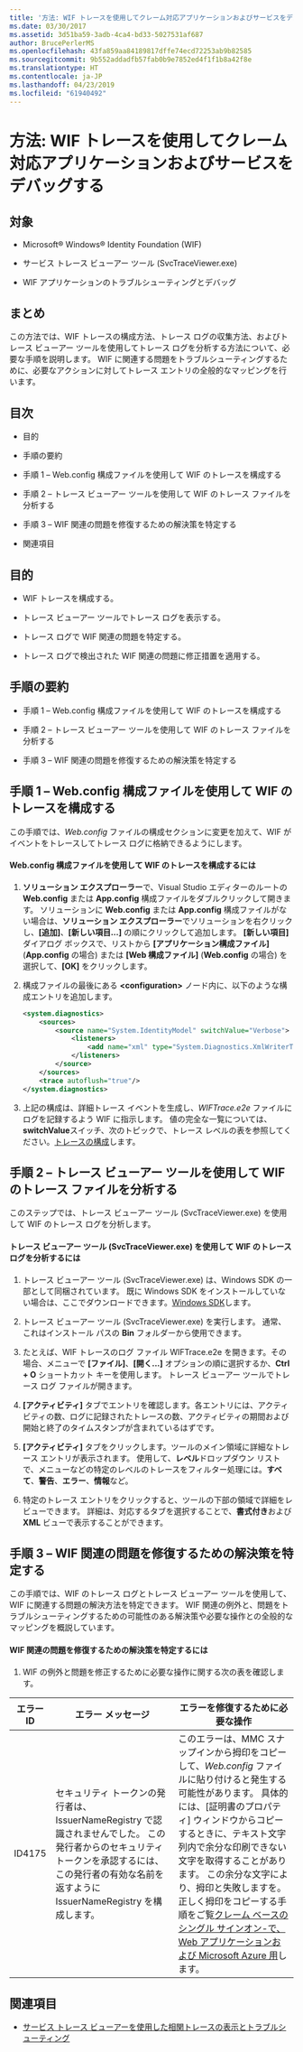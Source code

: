 ```yaml
---
title: '方法: WIF トレースを使用してクレーム対応アプリケーションおよびサービスをデバッグする'
ms.date: 03/30/2017
ms.assetid: 3d51ba59-3adb-4ca4-bd33-5027531af687
author: BrucePerlerMS
ms.openlocfilehash: 43fa859aa84189817dffe74ecd72253ab9b82585
ms.sourcegitcommit: 9b552addadfb57fab0b9e7852ed4f1f1b8a42f8e
ms.translationtype: HT
ms.contentlocale: ja-JP
ms.lasthandoff: 04/23/2019
ms.locfileid: "61940492"
---
```

# <a name="how-to-debug-claims-aware-applications-and-services-using-wif-tracing"></a>方法: WIF トレースを使用してクレーム対応アプリケーションおよびサービスをデバッグする
## <a name="applies-to"></a>対象  
  
- Microsoft® Windows® Identity Foundation (WIF)  
  
- サービス トレース ビューアー ツール (SvcTraceViewer.exe)  
  
- WIF アプリケーションのトラブルシューティングとデバッグ  
  
## <a name="summary"></a>まとめ  
 この方法では、WIF トレースの構成方法、トレース ログの収集方法、およびトレース ビューアー ツールを使用してトレース ログを分析する方法について、必要な手順を説明します。 WIF に関連する問題をトラブルシューティングするために、必要なアクションに対してトレース エントリの全般的なマッピングを行います。  
  
## <a name="contents"></a>目次  
  
- 目的  
  
- 手順の要約  
  
- 手順 1 – Web.config 構成ファイルを使用して WIF のトレースを構成する  
  
- 手順 2 – トレース ビューアー ツールを使用して WIF のトレース ファイルを分析する  
  
- 手順 3 – WIF 関連の問題を修復するための解決策を特定する  
  
- 関連項目  
  
## <a name="objectives"></a>目的  
  
- WIF トレースを構成する。  
  
- トレース ビューアー ツールでトレース ログを表示する。  
  
- トレース ログで WIF 関連の問題を特定する。  
  
- トレース ログで検出された WIF 関連の問題に修正措置を適用する。  
  
## <a name="summary-of-steps"></a>手順の要約  
  
- 手順 1 – Web.config 構成ファイルを使用して WIF のトレースを構成する  
  
- 手順 2 – トレース ビューアー ツールを使用して WIF のトレース ファイルを分析する  
  
- 手順 3 – WIF 関連の問題を修復するための解決策を特定する  
  
## <a name="step-1--configure-wif-tracing-using-webconfig-configuration-file"></a>手順 1 – Web.config 構成ファイルを使用して WIF のトレースを構成する  
 この手順では、*Web.config* ファイルの構成セクションに変更を加えて、WIF がイベントをトレースしてトレース ログに格納できるようにします。  
  
#### <a name="to-configure-wif-tracing-using-webconfig-configuration-file"></a>Web.config 構成ファイルを使用して WIF のトレースを構成するには  
  
1. **ソリューション エクスプローラー**で、Visual Studio エディターのルートの **Web.config** または **App.config** 構成ファイルをダブルクリックして開きます。 ソリューションに **Web.config** または **App.config** 構成ファイルがない場合は、**ソリューション エクスプローラー**でソリューションを右クリックし、**[追加]**、**[新しい項目...]** の順にクリックして追加します。 **[新しい項目]** ダイアログ ボックスで、リストから **[アプリケーション構成ファイル]** (**App.config** の場合) または **[Web 構成ファイル]** (**Web.config** の場合) を選択して、**[OK]** をクリックします。  
  
2. 構成ファイルの最後にある **\<configuration>** ノード内に、以下のような構成エントリを追加します。  
  
    ```xml  
    <system.diagnostics>  
        <sources>  
            <source name="System.IdentityModel" switchValue="Verbose">  
                <listeners>  
                    <add name="xml" type="System.Diagnostics.XmlWriterTraceListener" initializeData="WIFTrace.e2e"/>  
                </listeners>  
            </source>  
        </sources>  
        <trace autoflush="true"/>  
    </system.diagnostics>  
    ```  
  
3. 上記の構成は、詳細トレース イベントを生成し、*WIFTrace.e2e* ファイルにログを記録するよう WIF に指示します。 値の完全な一覧については、 **switchValue**スイッチ、次のトピックで、トレース レベルの表を参照してください。[トレースの構成](../wcf/diagnostics/tracing/configuring-tracing.md)します。  
  
## <a name="step-2--analyze-wif-trace-files-using-trace-viewer-tool"></a>手順 2 – トレース ビューアー ツールを使用して WIF のトレース ファイルを分析する  
 このステップでは、トレース ビューアー ツール (SvcTraceViewer.exe) を使用して WIF のトレース ログを分析します。  
  
#### <a name="to-analyze-wif-trace-logs-using-trace-viewer-tool-svctraceviewerexe"></a>トレース ビューアー ツール (SvcTraceViewer.exe) を使用して WIF のトレース ログを分析するには  
  
1. トレース ビューアー ツール (SvcTraceViewer.exe) は、Windows SDK の一部として同梱されています。 既に Windows SDK をインストールしていない場合は、ここでダウンロードできます。[Windows SDK](https://www.microsoft.com/download/en/details.aspx?id=8279)します。  
  
2. トレース ビューアー ツール (SvcTraceViewer.exe) を実行します。 通常、これはインストール パスの **Bin** フォルダーから使用できます。  
  
3. たとえば、WIF トレースのログ ファイル WIFTrace.e2e を開きます。その場合、メニューで **[ファイル]**、**[開く...]**  オプションの順に選択するか、**Ctrl + O** ショートカット キーを使用します。 トレース ビューアー ツールでトレース ログ ファイルが開きます。  
  
4. **[アクティビティ]** タブでエントリを確認します。各エントリには、アクティビティの数、ログに記録されたトレースの数、アクティビティの期間および開始と終了のタイムスタンプが含まれているはずです。  
  
5. **[アクティビティ]** タブをクリックします。ツールのメイン領域に詳細なトレース エントリが表示されます。 使用して、**レベル**ドロップダウン リストで、メニューなどの特定のレベルのトレースをフィルター処理には。**すべて**、**警告**、**エラー**、**情報**など。  
  
6. 特定のトレース エントリをクリックすると、ツールの下部の領域で詳細をレビューできます。 詳細は、対応するタブを選択することで、**書式付き**および **XML** ビューで表示することができます。  
  
## <a name="step-3--identify-solutions-to-fix-wif-related-issues"></a>手順 3 – WIF 関連の問題を修復するための解決策を特定する  
 この手順では、WIF のトレース ログとトレース ビューアー ツールを使用して、WIF に関連する問題の解決方法を特定できます。 WIF 関連の例外と、問題をトラブルシューティングするための可能性のある解決策や必要な操作との全般的なマッピングを概説しています。  
  
#### <a name="to-identify-solutions-to-fix-wif-related-issues"></a>WIF 関連の問題を修復するための解決策を特定するには  
  
1. WIF の例外と問題を修正するために必要な操作に関する次の表を確認します。  
  
|**エラー ID**|**エラー メッセージ**|**エラーを修復するために必要な操作**|  
|-|-|-|  
|ID4175|セキュリティ トークンの発行者は、IssuerNameRegistry で認識されませんでした。  この発行者からのセキュリティ トークンを承認するには、この発行者の有効な名前を返すように IssuerNameRegistry を構成します。|このエラーは、MMC スナップインから拇印をコピーして、*Web.config* ファイルに貼り付けると発生する可能性があります。 具体的には、[証明書のプロパティ] ウィンドウからコピーするときに、テキスト文字列内で余分な印刷できない文字を取得することがあります。 この余分な文字により、拇印と失敗しますを。正しく拇印をコピーする手順をご覧[クレーム ベースのシングル サインオン-で、Web アプリケーションおよび Microsoft Azure 用](https://docs.microsoft.com/previous-versions/msp-n-p/ff359102%28v=pandp.10%29)します。|  
  
## <a name="related-items"></a>関連項目  
  
- [サービス トレース ビューアーを使用した相関トレースの表示とトラブルシューティング](../wcf/diagnostics/tracing/using-service-trace-viewer-for-viewing-correlated-traces-and-troubleshooting.md)

